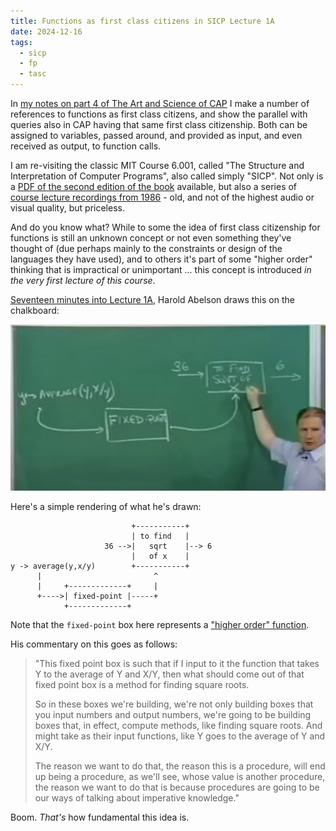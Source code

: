 ```yaml
---
title: Functions as first class citizens in SICP Lecture 1A
date: 2024-12-16
tags:
  - sicp
  - fp
  - tasc
---
```

In [my notes on part 4 of The Art and Science of CAP][1] I make a number of references to functions as first class citizens, and show the parallel with queries also in CAP having that same first class citizenship. Both can be assigned to variables, passed around, and provided as input, and even received as output, to function calls.

I am re-visiting the classic MIT Course 6.001, called "The Structure and Interpretation of Computer Programs", also called simply "SICP". Not only is a [PDF of the second edition of the book][2] available, but also a series of [course lecture recordings from 1986][3] - old, and not of the highest audio or visual quality, but priceless.

And do you know what? While to some the idea of first class citizenship for functions is still an unknown concept or not even something they've thought of (due perhaps mainly to the constraints or design of the languages they have used), and to others it's part of some "higher order" thinking that is impractical or unimportant ... this concept is introduced _in the very first lecture of this course_.

[Seventeen minutes into Lecture 1A][4], Harold Abelson draws this on the chalkboard:

![Abelson showing a first class function construct][5]

Here's a simple rendering of what he's drawn:

```text
                           +-----------+
                           | to find   |
                     36 -->|   sqrt    |--> 6
                           |   of x    |
y -> average(y,x/y)        +-----------+
      |                         ^
      |     +-------------+     |
      +---->| fixed-point |-----+
            +-------------+
```

Note that the `fixed-point` box here represents a ["higher order" function][6].

His commentary on this goes as follows:

> "This fixed point box is such that if I input to it the function that takes Y to the average of Y and X/Y, then what should come out of that fixed point box is a method for finding square roots.
>
> So in these boxes we're building, we're not only building boxes that you input numbers and output numbers, we're going to be building boxes that, in effect, compute methods, like finding square roots. And might take as their input functions, like Y goes to the average of Y and X/Y.
>
> The reason we want to do that, the reason this is a procedure, will end up being a procedure, as we'll see, whose value is another procedure, the reason we want to do that is because procedures are going to be our ways of talking about imperative knowledge."

Boom. _That's_ how fundamental this idea is.

[1]: /blog/posts/2024/12/10/tasc-notes-part-4/
[2]: https://web.mit.edu/6.001/6.037/sicp.pdf
[3]: https://www.youtube.com/playlist?list=PLE18841CABEA24090
[4]: https://youtu.be/-J_xL4IGhJA?t=1000
[5]: /images/2024/12/abelson-first-class-functions.png
[6]: https://en.wikipedia.org/wiki/Higher-order_function
